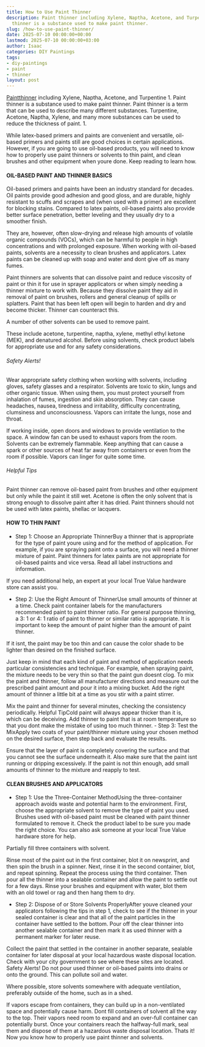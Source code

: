 ```yaml
---
title: How to Use Paint Thinner
description: Paint thinner including Xylene, Naptha, Acetone, and Turpentine 1. Paint
  thinner is a substance used to make paint thinner.
slug: /how-to-use-paint-thinner/
date: 2025-07-10 00:00:00+00:00
lastmod: 2025-07-10 00:00:00+03:00
author: Isaac
categories: DIY Paintings
tags:
- diy-paintings
- paint
- thinner
layout: post
---
```

[Paint](https://pestpolicy.com/airless-paint-sprayer-tips/)[thinner](https://pestpolicy.com/best-paint-thinner-for-oil-painting/) including Xylene, Naptha, Acetone, and Turpentine 1. Paint thinner is a substance used to make paint thinner. Paint thinner is a term that can be used to describe many different substances. Turpentine, Acetone, Naptha, Xylene, and many more substances can be used to reduce the thickness of paint. 1.

While latex-based primers and paints are convenient and versatile, oil-based primers and paints still are good choices in certain applications. However, if you are going to use oil-based products, you will need to know how to properly use paint thinners or solvents to thin paint, and clean brushes and other equipment when youre done. Keep reading to learn how.

####  OIL-BASED PAINT AND THINNER BASICS

Oil-based primers and paints have been an industry standard for decades. Oil paints provide good adhesion and good gloss, and are durable, highly resistant to scuffs and scrapes and (when used with a primer) are excellent for blocking stains. Compared to latex paints, oil-based paints also provide better surface penetration, better leveling and they usually dry to a smoother finish.

They are, however, often slow-drying and release high amounts of volatile organic compounds (VOCs), which can be harmful to people in high concentrations and with prolonged exposure. When working with oil-based paints, solvents are a necessity to clean brushes and applicators. Latex paints can be cleaned up with soap and water and dont give off as many fumes.

Paint thinners are solvents that can dissolve paint and reduce viscosity of paint or thin it for use in sprayer applicators or when simply needing a thinner mixture to work with. Because they dissolve paint they aid in removal of paint on brushes, rollers and general cleanup of spills or splatters. Paint that has been left open will begin to harden and dry and become thicker. Thinner can counteract this.

A number of other solvents can be used to remove paint.

These include acetone, turpentine, naptha, xylene, methyl ethyl ketone (MEK), and denatured alcohol. Before using solvents, check product labels for appropriate use and for any safety considerations.

######  Safety Alerts!

Wear appropriate safety clothing when working with solvents, including gloves, safety glasses and a respirator. Solvents are toxic to skin, lungs and other organic tissue. When using them, you must protect yourself from inhalation of fumes, ingestion and skin absorption. They can cause headaches, nausea, tiredness and irritability, difficulty concentrating, clumsiness and unconsciousness. Vapors can irritate the lungs, nose and throat.

If working inside, open doors and windows to provide ventilation to the space. A window fan can be used to exhaust vapors from the room. Solvents can be extremely flammable. Keep anything that can cause a spark or other sources of heat far away from containers or even from the room if possible. Vapors can linger for quite some time.

######  Helpful Tips

Paint thinner can remove oil-based paint from brushes and other equipment but only while the paint it still wet. Acetone is often the only solvent that is strong enough to dissolve paint after it has dried. Paint thinners should not be used with latex paints, shellac or lacquers.

####  HOW TO THIN PAINT

- Step 1: Choose an Appropriate ThinnerBuy a thinner that is appropriate for the type of paint youre using and for the method of application. For example, if you are spraying paint onto a surface, you will need a thinner mixture of paint. Paint thinners for latex paints are not appropriate for oil-based paints and vice versa. Read all label instructions and information.

If you need additional help, an expert at your local True Value hardware store can assist you.

- Step 2: Use the Right Amount of ThinnerUse small amounts of thinner at a time. Check paint container labels for the manufacturers recommended paint to paint thinner ratio. For general purpose thinning, a 3: 1 or 4: 1 ratio of paint to thinner or similar ratio is appropriate. It is important to keep the amount of paint higher than the amount of paint thinner.

If it isnt, the paint may be too thin and can cause the color shade to be lighter than desired on the finished surface.

Just keep in mind that each kind of paint and method of application needs particular consistencies and technique. For example, when spraying paint, the mixture needs to be very thin so that the paint gun doesnt clog. To mix the paint and thinner, follow all manufacturer directions and measure out the prescribed paint amount and pour it into a mixing bucket. Add the right amount of thinner a little bit at a time as you stir with a paint stirrer.

Mix the paint and thinner for several minutes, checking the consistency periodically. Helpful TipCold paint will always appear thicker than it is, which can be deceiving. Add thinner to paint that is at room temperature so that you dont make the mistake of using too much thinner. - Step 3: Test the MixApply two coats of your paint/thinner mixture using your chosen method on the desired surface, then step back and evaluate the results.

Ensure that the layer of paint is completely covering the surface and that you cannot see the surface underneath it. Also make sure that the paint isnt running or dripping excessively. If the paint is not thin enough, add small amounts of thinner to the mixture and reapply to test.

####  CLEAN BRUSHES AND APPLICATORS

- Step 1: Use the Three-Container MethodUsing the three-container approach avoids waste and potential harm to the environment. First, choose the appropriate solvent to remove the type of paint you used. Brushes used with oil-based paint must be cleaned with paint thinner formulated to remove it. Check the product label to be sure you made the right choice. You can also ask someone at your local True Value hardware store for help.

Partially fill three containers with solvent.

Rinse most of the paint out in the first container, blot it on newsprint, and then spin the brush in a spinner. Next, rinse it in the second container, blot, and repeat spinning. Repeat the process using the third container. Then pour all the thinner into a sealable container and allow the paint to settle out for a few days. Rinse your brushes and equipment with water, blot them with an old towel or rag and then hang them to dry.

- Step 2: Dispose of or Store Solvents ProperlyAfter youve cleaned your applicators following the tips in step 1, check to see if the thinner in your sealed container is clear and that all of the paint particles in the container have settled to the bottom. Pour off the clear thinner into another sealable container and then mark it as used thinner with a permanent marker for later reuse.

Collect the paint that settled in the container in another separate, sealable container for later disposal at your local hazardous waste disposal location. Check with your city government to see where these sites are located. Safety Alerts! Do not pour used thinner or oil-based paints into drains or onto the ground. This can pollute soil and water.

Where possible, store solvents somewhere with adequate ventilation, preferably outside of the home, such as in a shed.

If vapors escape from containers, they can build up in a non-ventilated space and potentially cause harm. Dont fill containers of solvent all the way to the top. Their vapors need room to expand and an over-full container can potentially burst. Once your containers reach the halfway-full mark, seal them and dispose of them at a hazardous waste disposal location. Thats it! Now you know how to properly use paint thinner and solvents.